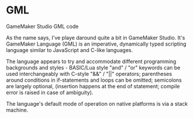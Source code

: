 # GML
GameMaker Studio GML code

As the name says, I've playe daround quite a bit in GameMaker Studio. It's GameMaker Language (GML) is an imperative, dynamically typed scripting language similar to JavaScript and C-like languages.

The language appears to try and accommodate different programming backgrounds and styles - BASIC/Lua style "and" / "or" keywords can be used interchangeably with C-style "&&" / "||" operators; parentheses around conditions in if-statements and loops can be omitted; semicolons are largely optional, (insertion happens at the end of statement; compile error is raised in case of ambiguity).

The language's default mode of operation on native platforms is via a stack machine.
